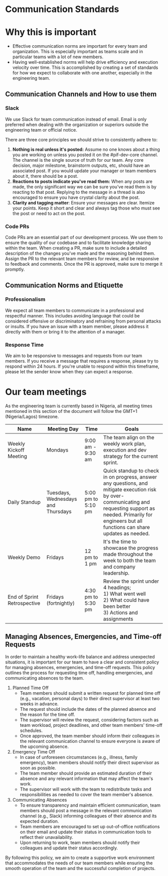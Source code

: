 # Communication Standards

# Why this is important

- Effective communication norms are important for every team and organization. This is especially important as teams scale and in particular teams with a lot of new members.
- Having well-established norms will help drive efficiency and execution velocity over time.
This is accomplished by creating a set of standards for how we expect to collaborate with one another, especially in the engineering team.

## Communication Channels and How to use them

### Slack

We use Slack for team communication instead of email. Email is only preferred when dealing with the organization or superiors outside the engineering team or official notice.

There are three core principles we should strive to consistently adhere to:

1. **Nothing is real unless it's posted:** Assume no one knows about a thing you are working on unless you posted it on the #pif-dev-core channel. The channel is the single source of truth for our team. Any core decision, major milestone, brainstorm outputs, etc, should have an associated post. If you would update your manager or team members about it, there should be a post.
2. **Reactions to posts indicate you've read them:** When any posts are made, the only significant way we can be sure you’ve read them is by reacting to that post. Replying to the message in a thread is also encouraged to ensure you have crystal clarity about the post.
3. **Clarity and tagging matter**: Ensure your messages are clear. Itemize your points. Keep it short and clear and always tag those who must see the post or need to act on the post.

### Code PRs

Code PRs are an essential part of our development process. We use them to ensure the quality of our codebase and to facilitate knowledge sharing within the team. When creating a PR, make sure to include a detailed description of the changes you've made and the reasoning behind them. Assign the PR to the relevant team members for review, and be responsive to feedback and comments. Once the PR is approved, make sure to merge it promptly.

## Communication Norms and Etiquette

### Professionalism

We expect all team members to communicate in a professional and respectful manner. This includes avoiding language that could be considered offensive or discriminatory and refraining from personal attacks or insults. If you have an issue with a team member, please address it directly with them or bring it to the attention of a manager.

### Response Time

We aim to be responsive to messages and requests from our team members. If you receive a message that requires a response, please try to respond within 24 hours. If you're unable to respond within this timeframe, please let the sender know when they can expect a response.

# Our team meetings

As the engineering team is currently based in Nigeria, all meeting times mentioned in this section of the document will follow the GMT+1 (Nigeria/Lagos) timezone.

| Name                    | Meeting Day        | Time              | Goals                |
|-------------------------|--------------------|-------------------|----------------------|
| Weekly Kickoff Meeting  | Mondays            | 9:00 am - 9:30 am | The team align on the weekly work plan, execution and dev strategy for the current sprint. |
| Daily Standup  | Tuesdays, Wednesdays and Thursdays | 5:00 pm to 5:10 pm | Quick standup to check in on progress, answer any questions, and mitigate execution risk by over-communicating and requesting support as needed. Primarily for engineers but all functions can share updates as needed. |
| Weekly Demo | Fridays | 12 pm to 1 pm | It's the time to showcase the progress made throughout the week to both the team and company leadership. |
| End of Sprint Retrospective | Fridays (fortnightly) | 4:30 pm to 5:30 pm | Review the sprint under 4 headings; <br> 1) What went well <br> 2) What could have been better <br> 3) Actions and assignments |

## Managing Absences, Emergencies, and Time-off Requests

In order to maintain a healthy work-life balance and address unexpected situations, it is important for our team to have a clear and consistent policy for managing absences, emergencies, and time-off requests. This policy outlines the process for requesting time off, handling emergencies, and communicating absences to the team.

1. Planned Time Off
    - Team members should submit a written request for planned time off (e.g., vacation, personal days) to their direct supervisor at least two weeks in advance.
    - The request should include the dates of the planned absence and the reason for the time off.
    - The supervisor will review the request, considering factors such as team workload, project deadlines, and other team members' time-off schedules.
    - Once approved, the team member should inform their colleagues in the relevant communication channel to ensure everyone is aware of the upcoming absence.
2. Emergency Time Off
    - In case of unforeseen circumstances (e.g., illness, family emergency), team members should notify their direct supervisor as soon as possible.
    - The team member should provide an estimated duration of their absence and any relevant information that may affect the team's work.
    - The supervisor will work with the team to redistribute tasks and responsibilities as needed to cover the team member's absence.
3. Communicating Absences
    - To ensure transparency and maintain efficient communication, team members should post a message in the relevant communication channel (e.g., Slack) informing colleagues of their absence and its expected duration.
    - Team members are encouraged to set up out-of-office notifications on their email and update their status in communication tools to reflect their unavailability.
    - Upon returning to work, team members should notify their colleagues and update their status accordingly.

By following this policy, we aim to create a supportive work environment that accommodates the needs of our team members while ensuring the smooth operation of the team and the successful completion of projects.